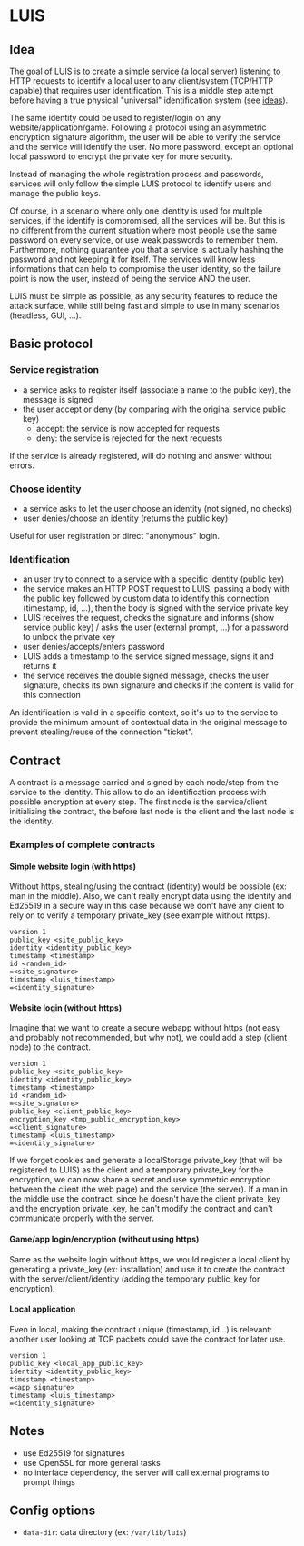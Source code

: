 
# LUIS

## Idea

The goal of LUIS is to create a simple service (a local server) listening to HTTP requests to identify a local user to any client/system (TCP/HTTP capable) that requires user identification.
This is a middle step attempt before having a true physical "universal" identification system (see [ideas](https://github.com/ImagicTheCat/ImproveSociety/blob/master/ideas/security/identification/universal_card.md)).

The same identity could be used to register/login on any website/application/game. Following a protocol using an asymmetric encryption signature algorithm, the user will be able to verify the service and the service will identify the user. No more password, except an optional local password to encrypt the private key for more security. 

Instead of managing the whole registration process and passwords, services will only follow the simple LUIS protocol to identify users and manage the public keys.

Of course, in a scenario where only one identity is used for multiple services, if the identify is compromised, all the services will be. But this is no different from the current situation where most people use the same password on every service, or use weak passwords to remember them. Furthermore, nothing guarantee you that a service is actually hashing the password and not keeping it for itself. The services will know less informations that can help to compromise the user identity, so the failure point is now the user, instead of being the service AND the user.

LUIS must be simple as possible, as any security features to reduce the attack surface, while still being fast and simple to use in many scenarios (headless, GUI, ...).

## Basic protocol 

### Service registration

* a service asks to register itself (associate a name to the public key), the message is signed
* the user accept or deny (by comparing with the original service public key)
  * accept: the service is now accepted for requests
  * deny: the service is rejected for the next requests

If the service is already registered, will do nothing and answer without errors.

### Choose identity

* a service asks to let the user choose an identity (not signed, no checks)
* user denies/choose an identity (returns the public key)

Useful for user registration or direct "anonymous" login.

### Identification

* an user try to connect to a service with a specific identity (public key)
* the service makes an HTTP POST request to LUIS, passing a body with the public key followed by custom data to identify this connection (timestamp, id, ...), then the body is signed with the service private key
* LUIS receives the request, checks the signature and informs (show service public key) / asks the user (external prompt, ...) for a password to unlock the private key
* user denies/accepts/enters password
* LUIS adds a timestamp to the service signed message, signs it and returns it
* the service receives the double signed message, checks the user signature, checks its own signature and checks if the content is valid for this connection

An identification is valid in a specific context, so it's up to the service to provide the minimum amount of contextual data in the original message to prevent stealing/reuse of the connection "ticket".

## Contract

A contract is a message carried and signed by each node/step from the service to the identity. This allow to do an identification process with possible encryption at every step. The first node is the service/client initializing the contract, the before last node is the client and the last node is the identity.

### Examples of complete contracts


#### Simple website login (with https)

Without https, stealing/using the contract (identity) would be possible (ex: man in the middle).
Also, we can't really encrypt data using the identity and Ed25519 in a secure way in this case because we don't have any client to rely on to verify a temporary private_key (see example without https).

```
version 1
public_key <site_public_key>
identity <identity_public_key>
timestamp <timestamp>
id <random_id>
=<site_signature>
timestamp <luis_timestamp>
=<identity_signature>
```

#### Website login (without https)

Imagine that we want to create a secure webapp without https (not easy and probably not recommended, but why not), we could add a step (client node) to the contract.

```
version 1
public_key <site_public_key>
identity <identity_public_key>
timestamp <timestamp>
id <random_id>
=<site_signature>
public_key <client_public_key>
encryption_key <tmp_public_encryption_key>
=<client_signature>
timestamp <luis_timestamp>
=<identity_signature>
```

If we forget cookies and generate a localStorage private_key (that will be registered to LUIS) as the client and a temporary private_key for the encryption, we can now share a secret and use symmetric encryption between the client (the web page) and the service (the server).
If a man in the middle use the contract, since he doesn't have the client private_key and the encryption private_key, he can't modify the contract and can't communicate properly with the server.

#### Game/app login/encryption (without using https)

Same as the website login without https, we would register a local client by generating a private_key (ex: installation) and use it to create the contract with the server/client/identity (adding the temporary public_key for encryption).

#### Local application

Even in local, making the contract unique (timestamp, id...) is relevant: another user looking at TCP packets could save the contract for later use.

```
version 1
public_key <local_app_public_key>
identity <identity_public_key>
timestamp <timestamp>
=<app_signature>
timestamp <luis_timestamp>
=<identity_signature>
```

## Notes

* use Ed25519 for signatures
* use OpenSSL for more general tasks
* no interface dependency, the server will call external programs to prompt things

## Config options

* `data-dir`: data directory (ex: `/var/lib/luis`)
